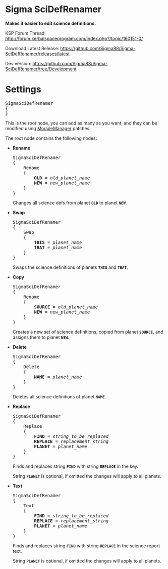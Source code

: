 # Sigma SciDefRenamer

**Makes it easier to edit science definitions.**


KSP Forum Thread: http://forum.kerbalspaceprogram.com/index.php?/topic/160151-0/

Download Latest Release: https://github.com/Sigma88/Sigma-SciDefRenamer/releases/latest

Dev version: https://github.com/Sigma88/Sigma-SciDefRenamer/tree/Development

# Settings

<pre>
SigmaSciDefRenamer
{
}
</pre>

This is the root node, you can add as many as you want, and they can be modified using
[ModuleManager](http://forum.kerbalspaceprogram.com/index.php?/topic/50533-0/) patches.

The root node contains the following nodes:

  - **Rename**
    
    <pre>
    SigmaSciDefRenamer
    {
        Rename
        {
            <b>OLD</b> = <i>old_planet_name</i>
            <b>NEW</b> = <i>new_planet_name</i>
        }
    }
    </pre>
    
    Changes all science defs from planet **```OLD```** to planet **```NEW```**.

  - **Swap**
    
    <pre>
    SigmaSciDefRenamer
    {
        Swap
        {
            <b>THIS</b> = <i>planet_name</i>
            <b>THAT</b> = <i>planet_name</i>
        }
    }
    </pre>
    
    Swaps the science definitions of planets **```THIS```** and **```THAT```**.

  - **Copy**
    
    <pre>
    SigmaSciDefRenamer
    {
        Rename
        {
            <b>SOURCE</b> = <i>old_planet_name</i>
            <b>NEW</b> = <i>new_planet_name</i>
        }
    }
    </pre>
    
    Creates a new set of science definitions, copied from planet **```SOURCE```**, and assigns them to planet **```NEW```**.

  - **Delete**
    
    <pre>
    SigmaSciDefRenamer
    {
        Delete
        {
            <b>NAME</b> = <i>planet_name</i>
        }
    }
    </pre>
    
    Deletes all science definitions of planet **```NAME```**.

  - **Replace**
    
    <pre>
    SigmaSciDefRenamer
    {
        Replace
        {
            <b>FIND</b> = <i>string_to_be_replaced</i>
            <b>REPLACE</b> = <i>replacement_string</i>
            <b>PLANET</b> = <i>planet_name</i>
        }
    }
    </pre>
    
    Finds and replaces string **```FIND```** with string **```REPLACE```** in the key.

    String **```PLANET```** is optional, if omitted the changes will apply to all planets.

  - **Text**
    
    <pre>
    SigmaSciDefRenamer
    {
        Text
        {
            <b>FIND</b> = <i>string_to_be_replaced</i>
            <b>REPLACE</b> = <i>replacement_string</i>
            <b>PLANET</b> = <i>planet_name</i>
        }
    }
    </pre>
    
    Finds and replaces string **```FIND```** with string **```REPLACE```** in the science report text.

    String **```PLANET```** is optional, if omitted the changes will apply to all planets.
